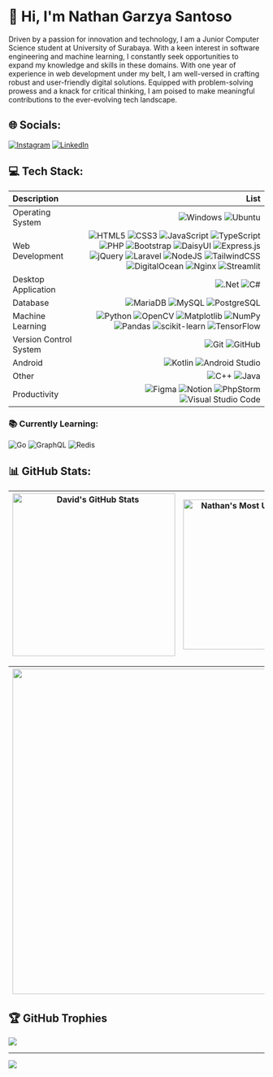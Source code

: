 # 💫 Hi, I'm Nathan Garzya Santoso
Driven by a passion for innovation and technology, I am a Junior Computer Science student at University of Surabaya. With a keen interest in software engineering and machine learning, I constantly seek opportunities to expand my knowledge and skills in these domains. With one year of experience in web development under my belt, I am well-versed in crafting robust and user-friendly digital solutions. Equipped with problem-solving prowess and a knack for critical thinking, I am poised to make meaningful contributions to the ever-evolving tech landscape.


## 🌐 Socials:
[![Instagram](https://img.shields.io/badge/Instagram-%23E4405F.svg?logo=Instagram&logoColor=white)](https://instagram.com/nathgrz._) [![LinkedIn](https://img.shields.io/badge/LinkedIn-%230077B5.svg?logo=linkedin&logoColor=white)](https://linkedin.com/in/nathan-garzya-santoso-3209bb212) 

## 💻 Tech Stack:
| Description | List |
| :- | -: |
| Operating System | ![Windows](https://img.shields.io/badge/Windows-black?style=flat-square&logo=windows&logoColor=white) ![Ubuntu](https://img.shields.io/badge/Ubuntu-E95420?style=flat-square&logo=ubuntu&logoColor=white) |
| Web Development | ![HTML5](https://img.shields.io/badge/html5-%23E34F26.svg?style=flat-square&logo=html5&logoColor=white) ![CSS3](https://img.shields.io/badge/css3-%231572B6.svg?style=flat-square&logo=css3&logoColor=white) ![JavaScript](https://img.shields.io/badge/javascript-%23323330.svg?style=flat-square&logo=javascript&logoColor=%23F7DF1E) ![TypeScript](https://img.shields.io/badge/typescript-%23007ACC.svg?style=flat-square&logo=typescript&logoColor=white) ![PHP](https://img.shields.io/badge/php-%23777BB4.svg?style=flat-square&logo=php&logoColor=white) ![Bootstrap](https://img.shields.io/badge/bootstrap-%238511FA.svg?style=flat-square&logo=bootstrap&logoColor=white) ![DaisyUI](https://img.shields.io/badge/daisyui-5A0EF8?style=flat-square&logo=daisyui&logoColor=white) ![Express.js](https://img.shields.io/badge/express.js-%23404d59.svg?style=flat-square&logo=express&logoColor=%2361DAFB) ![jQuery](https://img.shields.io/badge/jquery-%230769AD.svg?style=flat-square&logo=jquery&logoColor=white) ![Laravel](https://img.shields.io/badge/laravel-%23FF2D20.svg?style=flat-square&logo=laravel&logoColor=white) ![NodeJS](https://img.shields.io/badge/node.js-6DA55F?style=flat-square&logo=node.js&logoColor=white) ![TailwindCSS](https://img.shields.io/badge/tailwindcss-%2338B2AC.svg?style=flat-square&logo=tailwind-css&logoColor=white) ![DigitalOcean](https://img.shields.io/badge/DigitalOcean-%230167ff.svg?style=flat-square&logo=digitalOcean&logoColor=white) ![Nginx](https://img.shields.io/badge/Nginx-009639?logo=nginx&logoColor=white&style=flat-square) ![Streamlit](https://img.shields.io/badge/-Streamlit-FF4B4B?style=flat-square&logo=streamlit&logoColor=white)  |
| Desktop Application | ![.Net](https://img.shields.io/badge/.NET-5C2D91?style=flat-square&logo=.net&logoColor=white) ![C#](https://img.shields.io/badge/c%23-%23239120.svg?style=flat-square&logo=csharp&logoColor=white) |
| Database | ![MariaDB](https://img.shields.io/badge/MariaDB-003545?style=flat-square&logo=mariadb&logoColor=white) ![MySQL](https://img.shields.io/badge/mysql-4479A1.svg?style=flat-square&logo=mysql&logoColor=white) ![PostgreSQL](https://img.shields.io/badge/postgresql-%23336791.svg?style=flat-square&logo=postgresql&logoColor=white) |
| Machine Learning | ![Python](https://img.shields.io/badge/python-3670A0?style=flat-square&logo=python&logoColor=ffdd54) ![OpenCV](https://img.shields.io/badge/opencv-%23white.svg?style=flat-square&logo=opencv&logoColor=white) ![Matplotlib](https://img.shields.io/badge/Matplotlib-%23ffffff.svg?style=flat-square&logo=Matplotlib&logoColor=black) ![NumPy](https://img.shields.io/badge/numpy-%23013243.svg?style=flat-square&logo=numpy&logoColor=white) ![Pandas](https://img.shields.io/badge/pandas-%23150458.svg?style=flat-square&logo=pandas&logoColor=white) ![scikit-learn](https://img.shields.io/badge/scikit--learn-%23F7931E.svg?style=flat-square&logo=scikit-learn&logoColor=white) ![TensorFlow](https://img.shields.io/badge/TensorFlow-%23FF6F00.svg?style=flat-square&logo=TensorFlow&logoColor=white) |
| Version Control System | ![Git](https://img.shields.io/badge/git-%23F05033.svg?style=flat-square&logo=git&logoColor=white) ![GitHub](https://img.shields.io/badge/github-%23121011.svg?style=flat-square&logo=github&logoColor=white) |
| Android | ![Kotlin](https://img.shields.io/badge/kotlin-%237F52FF.svg?style=flat-square&logo=kotlin&logoColor=white) ![Android Studio](https://img.shields.io/badge/Android%20Studio-3DDC84?style=flat-square&logo=AndroidStudio&logoColor=white) |
| Other | ![C++](https://img.shields.io/badge/c++-%2300599C.svg?style=flat-square&logo=c%2B%2B&logoColor=white)  ![Java](https://img.shields.io/badge/java-%23ED8B00.svg?style=flat-square&logo=openjdk&logoColor=white) |
| Productivity | ![Figma](https://img.shields.io/badge/figma-%23F24E1E.svg?style=flat-square&logo=figma&logoColor=white) ![Notion](https://img.shields.io/badge/Notion-%23000000.svg?style=flat-square&logo=notion&logoColor=white) ![PhpStorm](https://img.shields.io/badge/PhpStorm-000?style=flat-square&logo=phpstorm&logoColor=fff) ![Visual Studio Code](https://custom-icon-badges.demolab.com/badge/Visual%20Studio%20Code-0078d7.svg?style=flat-square&logo=vsc&logoColor=white) |

### 📚 Currently Learning:
![Go](https://img.shields.io/badge/Go-00ADD8?logo=Go&logoColor=white&style=flat-square) ![GraphQL](https://img.shields.io/badge/GraphQL-E10098?style=flat-square&logo=graphql&logoColor=white) ![Redis](https://img.shields.io/badge/Redis-DC382D?style=flat-square&logo=redis&logoColor=white)

## 📊 GitHub Stats:
| <img align="center" width="320px" src="https://github-readme-stats-eight-theta.vercel.app/api?username=canonflow&show_icons=true&hide_border=true&theme=dracula&include_all_commits=true&count_private=true" alt="David's GitHub Stats"> | <img align="center" width="295px" src="https://github-readme-stats-eight-theta.vercel.app/api/top-langs/?username=canonflow&langs_count=8&layout=compact&hide_border=true&theme=dracula&cache_seconds=1800" alt="Nathan's Most Used Language">
| ------------- | ------------- |  

| <img width="640px" src="https://github-readme-streak-stats.herokuapp.com/?user=canonflow&hide_border=true&theme=dracula">
| ------------- |

## 🏆 GitHub Trophies
![](https://github-profile-trophy.vercel.app/?username=canonflow&theme=dracula&no-frame=false&no-bg=false&margin-w=4)

---
[![](https://visitcount.itsvg.in/api?id=canonflow&icon=0&color=0)](https://visitcount.itsvg.in)

<!-- Proudly created with GPRM ( https://gprm.itsvg.in ) -->
